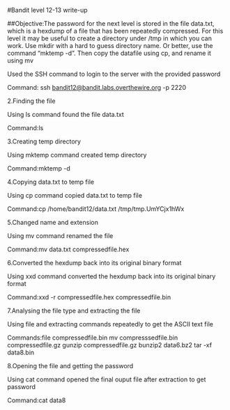 #Bandit level 12-13 write-up

##Objective:The password for the next level is stored in the file data.txt, which is a hexdump of a file that has been repeatedly compressed. For this level it may be useful to create a directory under /tmp in which you can work. Use mkdir with a hard to guess directory name. Or better, use the command “mktemp -d”. Then copy the datafile using cp, and rename it using mv

Used the SSH command to login to the server with the provided password

Command: ssh bandit12@bandit.labs.overthewire.org -p 2220

2.Finding the file

Using ls command found the file data.txt

Command:ls

3.Creating temp directory

Using mktemp command created temp directory

Command:mktemp -d

4.Copying data.txt to temp file

Using cp command copied data.txt to temp file

Command:cp /home/bandit12/data.txt /tmp/tmp.UmYCjx1hWx

5.Changed name and extension

Using mv command renamed the file

Command:mv data.txt compressedfile.hex

6.Converted the hexdump back into its original binary format

Using xxd command converted the hexdump back into its original binary format

Command:xxd -r compressedfile.hex compressedfile.bin

7.Analysing the file type and extracting the file

Using file and extracting commands repeatedly to get the ASCII text file

Commands:file compressedfile.bin
mv compresssedfile.bin compressedfile.gz
gunzip compressedfile.gz
bunzip2 data6.bz2
tar -xf data8.bin

8.Opening the file and getting the password

Using cat command opened the final ouput file after extraction to get password

Command:cat data8
